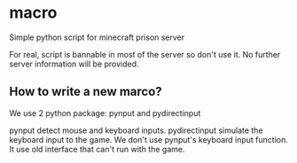 # macro
Simple python script for minecraft prison server

For real, script is bannable in most of the server so don't use it.
No further server information will be provided.

## How to write a new marco?
We use 2 python package: pynput and pydirectinput

pynput detect mouse and keyboard inputs. pydirectinput simulate the keyboard input to the game.
We don't use pynput's keyboard input function. It use old interface that can't run with the game.
